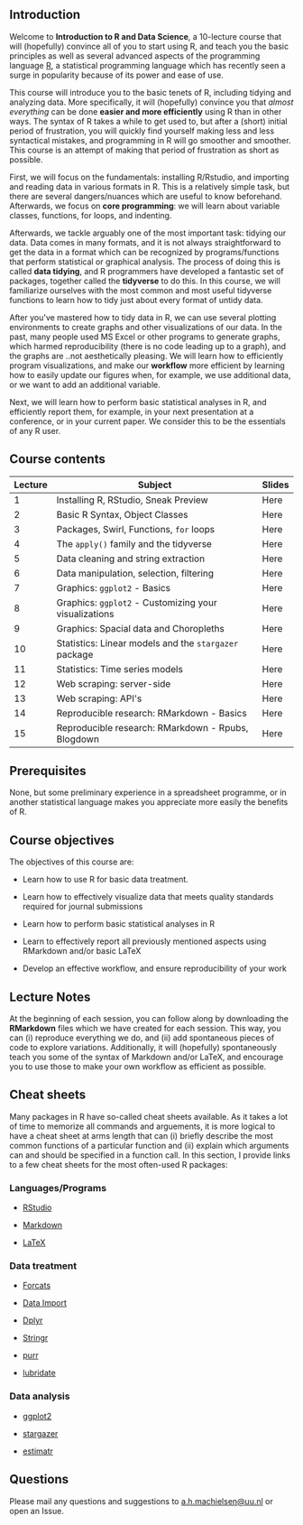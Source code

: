 ## Introduction

Welcome to **Introduction to R and Data Science**, a 10-lecture course that will (hopefully) convince all of you to start using R, and teach you the basic principles as well as several advanced aspects of the programming language [R](https://en.wikipedia.org/wiki/R_(programming_language)), a statistical programming language which has recently seen a surge in popularity because of its power and ease of use.

This course will introduce you to the basic tenets of R, including tidying and analyzing data. More specifically, it will (hopefully) convince you that *almost everything* can be done **easier and more efficiently** using R than in other ways. The syntax of R takes a while to get used to, but after a (short) initial period of frustration, you will quickly find yourself making less and less syntactical mistakes, and programming in R will go smoother and smoother. This course is an attempt of making that period of frustration as short as possible. 

First, we will focus on the fundamentals: installing R/Rstudio, and importing and reading data in various formats in R. This is a relatively simple task, but there are several dangers/nuances which are useful to know beforehand. Afterwards, we focus on **core programming**: we will learn about variable classes, functions, for loops, and indenting. 

Afterwards, we tackle arguably one of the most important task: tidying our data. Data comes in many formats, and it is not always straightforward to get the data in a format which can be recognized by programs/functions that perform statistical or graphical analysis. The process of doing this is called **data tidying**, and R programmers have developed a fantastic set of packages, together called the **tidyverse** to do this. In this course, we will familiarize ourselves with the most common and most useful tidyverse functions to learn how to tidy just about every format of untidy data. 

After you've mastered how to tidy data in R, we can use several plotting environments to create graphs and other visualizations of our data. In the past, many people used MS Excel or other programs to generate graphs, which harmed reproducibility (there is no code leading up to a graph), and the graphs are ..not aesthetically pleasing. We will learn how to efficiently program visualizations, and make our **workflow** more efficient by learning how to easily update our figures when, for example, we use additional data, or we want to add an additional variable. 

Next, we will learn how to perform basic statistical analyses in R, and efficiently report them, for example, in your next presentation at a conference, or in your current paper. We consider this to be the essentials of any R user. 

## Course contents

| Lecture | Subject                                               | Slides |
| ------- | ----------------------------------------------------- | ------ |
| 1       | Installing R, RStudio, Sneak Preview                  | Here   |
| 2       | Basic R Syntax, Object Classes                        | Here   |
| 3       | Packages, Swirl, Functions, `for` loops               | Here   |
| 4       | The `apply()` family and the tidyverse                | Here   |
| 5       | Data cleaning and string extraction                   | Here   |
| 6       | Data manipulation, selection, filtering               | Here   |
| 7       | Graphics: `ggplot2` - Basics                          | Here   |
| 8       | Graphics: `ggplot2` - Customizing your visualizations | Here   |
| 9       | Graphics: Spacial data and Choropleths                | Here   |
| 10      | Statistics: Linear models and the `stargazer` package | Here   |
| 11      | Statistics: Time series models                        | Here   |
| 12      | Web scraping: server-side                             | Here   |
| 13      | Web scraping: API's                                   | Here   |
| 14      | Reproducible research: RMarkdown - Basics             | Here   |
| 15      | Reproducible research: RMarkdown - Rpubs, Blogdown    | Here   |

## Prerequisites

None, but some preliminary experience in a spreadsheet programme, or in another statistical language makes you appreciate more easily the benefits of R. 

## Course objectives

The objectives of this course are: 

- Learn how to use R for basic data treatment.

- Learn how to effectively visualize data that meets quality standards required for journal submissions

- Learn how to perform basic statistical analyses in R

- Learn to effectively report all previously mentioned aspects using RMarkdown and/or basic LaTeX 

- Develop an effective workflow, and ensure reproducibility of your work

## Lecture Notes

At the beginning of each session, you can follow along by downloading the __RMarkdown__ files which we have created for each session. This way, you can (i) reproduce everything we do, and (ii) add spontaneous pieces of code to explore variations. Additionally, it will (hopefully) spontaneously teach you some of the syntax of Markdown and/or LaTeX, and encourage you to use those to make your own workflow as efficient as possible. 

## Cheat sheets

Many packages in R have so-called cheat sheets available. As it takes a lot of time to memorize all commands and arguements, it is more logical to have a cheat sheet at arms length that can (i) briefly describe the most common functions of a particular function and (ii) explain which arguments can and should be specified in a function call. In this section, I provide links to a few cheat sheets for the most often-used R packages:

### Languages/Programs

- [RStudio](https://github.com/rstudio/cheatsheets/raw/master/rstudio-ide.pdf)

- [Markdown](https://github.com/rstudio/cheatsheets/raw/master/rmarkdown-2.0.pdf)

- [LaTeX](https://wch.github.io/latexsheet/)

### Data treatment

- [Forcats](https://github.com/rstudio/cheatsheets/raw/master/factors.pdf)

- [Data Import](https://github.com/rstudio/cheatsheets/raw/master/data-import.pdf)

- [Dplyr](https://github.com/rstudio/cheatsheets/raw/master/data-transformation.pdf)

- [Stringr](https://github.com/rstudio/cheatsheets/raw/master/strings.pdf)

- [purr](https://github.com/rstudio/cheatsheets/raw/master/purrr.pdf)

- [lubridate](https://github.com/rstudio/cheatsheets/raw/master/lubridate.pdf)

### Data analysis

- [ggplot2](https://github.com/rstudio/cheatsheets/raw/master/data-visualization-2.1.pdf)

- [stargazer](https://www.jakeruss.com/cheatsheets/stargazer/)

- [estimatr](https://github.com/rstudio/cheatsheets/raw/master/estimatr.pdf)

## Questions

Please mail any questions and suggestions to [a.h.machielsen@uu.nl](mailto:a.h.machielsen@uu.nl) or open an Issue. 

